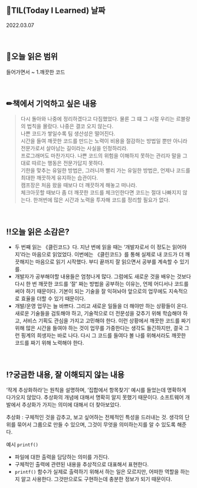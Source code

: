 ## 📆TIL(Today I Learned) 날짜
2022.03.07

<br />

## 📑오늘 읽은 범위
들어가면서 ~ 1.깨끗한 코드

<br />

## ✏책에서 기억하고 싶은 내용
> 다시 돌아와 나중에 정리하겠다고 다짐했었다. 물론 그 떄 그 시절 우리는 르블랑의 법칙을 몰랐다. 나중은 결코 오지 않는다.  
> 나쁜 코드가 쌓일수록 팀 생산성은 떨어진다.  
> 시간을 들여 깨끗한 코드를 만드는 노력이 비용을 절감하는 방법일 뿐만 아니라 전문가로서 살아남는 길이라는 사실을 인정하리라.  
> 프로그래머도 마찬가지다. 나쁜 코드의 위험을 이해하지 못하는 관리자 말을 그대로 따르는 행동은 전문가답지 못하다.  
> 기한을 맞추는 유일한 방법은, 그러니까 빨리 가는 유일한 방법은, 언제나 코드를 최대한 깨끗하게 유지하는 습관이다.  
> 캠프장은 처음 왔을 때보다 더 깨끗하게 해놓고 떠나라.  
> 체크아웃할 때보다 좀 더 깨끗한 코드를 체크인한다면 코드는 절대 나빠지지 않는다. 한꺼번에 많은 시간과 노력을 투자해 코드를 정리할 필요가 없다.

<br />

## ‼오늘 읽은 소감은?
- 두 번째 읽는 《클린코드》다. 지난 번에 읽을 때는 ‘개발자로서 이 정도는 읽어야지’라는 마음으로 읽었었다. 이번에는 《클린코드》를 통해 실제로 내 코드가 더 깨끗해지는 마음으로 읽기 시작했다. 부디 끝까지 잘 읽으면서 공부를 계속할 수 있기를.
- 개발자가 공부해야할 내용들은 엄청나게 많다. 그럼에도 새로운 것을 배우는 것보다 다시 한 번 깨끗한 코드를 ‘잘’ 짜는 방법을 공부하는 이유는, 언제 어디서나 코드를 써야 하기 때문이다. 기본이 되는 기술을 잘 익혀놔야 앞으로의 업무에도 지속적으로 효율을 더할 수 있기 때문이다.
- 개발/운영 업무는 늘 바쁘다. 그리고 새로운 일들을 더 해야만 하는 상황들이 온다. 새로운 기술들을 검토해야 하고, 기술적으로 더 전문성을 갖추기 위해 학습해야 하고, 서비스 기획도 관심을 가지고 고민해야 한다. 이런 상황에서 깨끗한 코드를 짜기 위해 많은 시간을 들여야 하는 것이 업무를 가중한다는 생각도 들긴하지만, 결국 그런 핑계의 희생자는 바로 나다. 다시 그 코드를 들여다 볼 나를 위해서라도 깨끗한 코드를 짜기 위해 노력해야 한다.

<br />

## ⁉궁금한 내용, 잘 이해되지 않는 내용
‘작게 추상화하라’는 원칙을 설명하며, ‘집합에서 항목찾기’ 예시를 들었는데 명확하게 다가오지 않았다. 추상화의 개념에 대해서 명확히 알지 못했기 때문이다. 소프트웨어 개발에서 추상화가 가지는 의미에 대해서 더 찾아보았다.

추상화 : 구체적인 것을 감추고, 보고 싶어하는 전체적인 특성을 드러내는 것. 생각의 단위를 묶어서 그룹으로 만들 수 있으며, 그것이 무엇을 의미하는지를 알 수 있도록 해준다.

예시 `printf()`
- 파일에 대한 출력을 담당하는 의미를 가진다.
- 구체적인 출력에 관련된 내용을 추상적으로 대표해서 표현한다.
- `printf()` 함수가 실제로 출력하기 위해서 하는 일은 모르지만, 어떠한 역할을 하는지 알고 사용한다. 그것만으로도 구현하는데 충분한 정보가 되기 때문이다.
